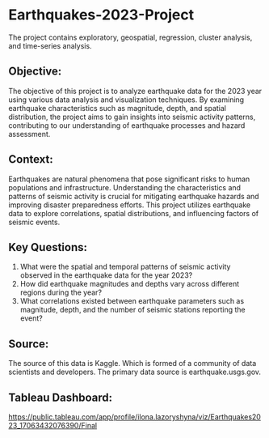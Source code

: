 # Earthquakes-2023-Project
The project contains exploratory, geospatial, regression, cluster analysis, and time-series analysis.

## Objective:
The objective of this project is to analyze earthquake data for the 2023 year using various data analysis and visualization techniques. By examining earthquake characteristics such as magnitude, depth, and spatial distribution, the project aims to gain insights into seismic activity patterns, contributing to our understanding of earthquake processes and hazard assessment.

## Context:
Earthquakes are natural phenomena that pose significant risks to human populations and infrastructure. Understanding the characteristics and patterns of seismic activity is crucial for mitigating earthquake hazards and improving disaster preparedness efforts. This project utilizes earthquake data to explore correlations, spatial distributions, and influencing factors of seismic events.

## Key Questions:
1. What were the spatial and temporal patterns of seismic activity observed in the earthquake data for the year 2023?
2. How did earthquake magnitudes and depths vary across different regions during the year?
3. What correlations existed between earthquake parameters such as magnitude, depth, and the number of seismic stations reporting the event?

## Source: 
The source of this data is Kaggle. Which is formed of a community of data scientists and developers. 
The primary data source is earthquake.usgs.gov.

## Tableau Dashboard:
https://public.tableau.com/app/profile/ilona.lazoryshyna/viz/Earthquakes2023_17063432076390/Final
